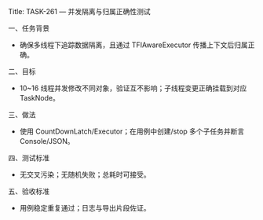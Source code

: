 Title: TASK-261 — 并发隔离与归属正确性测试

一、任务背景
- 确保多线程下追踪数据隔离，且通过 TFIAwareExecutor 传播上下文后归属正确。

二、目标
- 10~16 线程并发修改不同对象，验证互不影响；子线程变更正确挂载到对应 TaskNode。

三、做法
- 使用 CountDownLatch/Executor；在用例中创建/stop 多个子任务并断言 Console/JSON。

四、测试标准
- 无交叉污染；无随机失败；总耗时可接受。

五、验收标准
- 用例稳定重复通过；日志与导出片段佐证。

